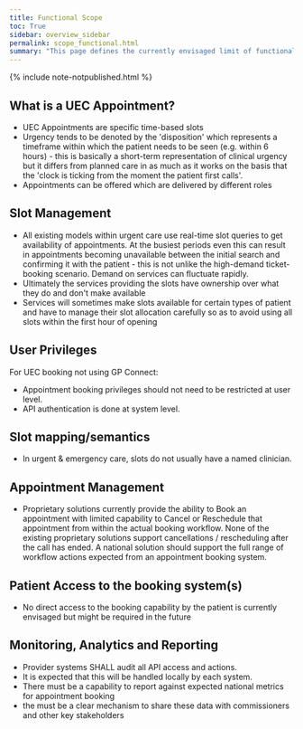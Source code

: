 ```yaml
---
title: Functional Scope
toc: True
sidebar: overview_sidebar
permalink: scope_functional.html
summary: "This page defines the currently envisaged limit of functional scope for the direct booking standards"
---
```

{% include note-notpublished.html %}

## What is a UEC Appointment?
* UEC Appointments are specific time-based slots 
* Urgency tends to be denoted by the 'disposition' which represents a timeframe within which the patient needs to be seen (e.g. within 6 hours) - this is basically a short-term representation of clinical urgency but it differs from planned care in as much as it works on the basis that the 'clock is ticking from the moment the patient first calls'. 
* Appointments can be offered which are delivered by different roles

## Slot Management 
* All existing models within urgent care use real-time slot queries to get availability of appointments. At the busiest periods even this can result in appointments becoming unavailable between the initial search and confirming it with the patient - this is not unlike the high-demand ticket-booking scenario. Demand on services can fluctuate rapidly.
* Ultimately the services providing the slots have ownership over what they do and don't make available
* Services will sometimes make slots available for certain types of patient and have to manage their slot allocation carefully so as to avoid using all slots within the first hour of opening 
  
## User Privileges 
For UEC booking not using GP Connect:
* Appointment booking privileges should not need to be restricted at user level. 
* API authentication is done at system level. 

## Slot mapping/semantics
* In urgent & emergency care, slots do not usually have a named clinician.

## Appointment Management 
* Proprietary solutions currently provide the ability to Book an appointment with limited capability to Cancel or Reschedule that appointment from within the actual booking workflow. None of the existing proprietary solutions support cancellations / rescheduling after the call has ended.
A national solution should support the full range of workflow actions expected from an appointment booking system.

## Patient Access to the booking system(s)
* No direct access to the booking capability by the patient is currently envisaged but might be required in the future  

## Monitoring, Analytics and Reporting 
* Provider systems SHALL audit all API access and actions.
* It is expected that this will be handled locally by each system. 
* There must be a capability to report against expected national metrics for appointment booking 
* the must be a clear mechanism to share these data with commissioners and other key stakeholders
